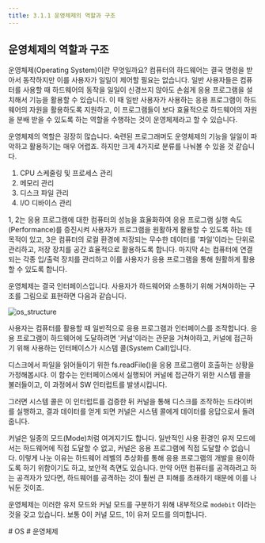 ```yaml
---
title: 3.1.1 운영체제의 역할과 구조
---
```


## 운영체제의 역할과 구조

운영체제(Operating System)이란 무엇일까요? 컴퓨터의 하드웨어는 결국 명령을 받아서 동작하지만 이를 사용자가 일일이 제어할 필요는 없습니다. 일반 사용자들은 컴퓨터를 사용할 때 하드웨어의 동작을 일일이 신경쓰지 않아도 손쉽게 응용 프로그램을 설치해서 기능을 활용할 수 있습니다. 이 때 일반 사용자가 사용하는 응용 프로그램이 하드웨어의 자원을 활용하도록 지원하고, 이 프로그램들이 보다 효율적으로 하드웨어의 자원을 분배 받을 수 있도록 하는 역할을 수행하는 것이 운영체제라고 할 수 있습니다.

운영체제의 역할은 굉장히 많습니다. 숙련된 프로그래머도 운영체제의 기능을 일일이 파악하고 활용하기는 매우 어렵죠. 하지만 크게 4가지로 분류를 나눠볼 수 있을 것 같습니다.

1. CPU 스케줄링 및 프로세스 관리
2. 메모리 관리
3. 디스크 파일 관리
4. I/O 디바이스 관리

1, 2는 응용 프로그램에 대한 컴퓨터의 성능을 효율화하여 응용 프로그램 실행 속도(Performance)를 증진시켜 사용자가 프로그램을 원활하게 활용할 수 있도록 하는 데 목적이 있고, 3은 컴퓨터의 로컬 환경에 저장되는 무수한 데이터를 '파일'이라는 단위로 관리하고, 저장 장치를 공간 효율적으로 활용하도록 합니다. 마지막 4는 컴퓨터에 연결되는 각종 입/출력 장치를 관리하고 이를 사용자가 응용 프로그램을 통해 원활하게 활용할 수 있도록 합니다.

운영체제는 결국 인터페이스입니다. 사용자가 하드웨어와 소통하기 위해 거쳐야하는 구조를 그림으로 표현하면 다음과 같습니다.

![os_structure](https://drive.google.com/uc?export=view&id=1CTZo9AC3hPqZmMMNEmOR5T2kCnQmluv1)

사용자는 컴퓨터를 활용할 때 일반적으로 응용 프로그램과 인터페이스를 조작합니다. 응용 프로그램이 하드웨어에 도달하려면 '커널'이라는 관문을 거쳐야하고, 커널에 접근하기 위해 사용하는 인터페이스가 시스템 콜(System Call)입니다.

디스크에서 파일을 읽어들이기 위한 fs.readFile()을 응용 프로그램이 호출하는 상황을 가정해봅시다. 이 함수는 인터페이스에서 실행되어 커널에 접근하기 위한 시스템 콜을 불러들이고, 이 과정에서 SW 인터럽트를 발생시킵니다.

그러면 시스템 콜은 이 인터럽트를 검증한 뒤 커널을 통해 디스크를 조작하는 드라이버를 실행하고, 결과 데이터를 얻게 되면 커널은 시스템 콜에게 데이터를 응답으로서 돌려줍니다.

커널은 일종의 모드(Mode)처럼 여겨지기도 합니다. 일반적인 사용 환경인 유저 모드에서는 하드웨어에 직접 도달할 수 없고, 커널은 응용 프로그램에 직접 도달할 수 없습니다. 이렇게 나눈 이유는 하드웨어 레벨의 추상화를 통해 응용 프로그램의 개발을 용이하도록 하기 위함이기도 하고, 보안적 측면도 있습니다. 만약 어떤 컴퓨터를 공격하려고 하는 공격자가 있다면, 하드웨어를 공격하는 것이 훨씬 큰 피해를 초래하기 때문에 이를 나눠둔 것이죠.

운영체제는 이러한 유저 모드와 커널 모드를 구분하기 위해 내부적으로 `modebit` 이라는 것을 갖고 있습니다. 보통 0이 커널 모드, 1이 유저 모드를 의미합니다.



\# OS \# 운영체제
